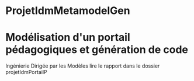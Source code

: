 # ProjetIdmMetamodelGen
# Modélisation d'un portail pédagogiques et génération de code
Ingénierie Dirigée par les Modèles
lire le rapport dans le dossier projetIdmPortailP
